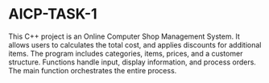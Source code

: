 # AICP-TASK-1
This C++ project is an Online Computer Shop Management System. It allows users to calculates the total cost, and applies discounts for additional items. The program includes categories, items, prices, and a customer structure. Functions handle input, display information, and process orders. The main function orchestrates the entire process. 

